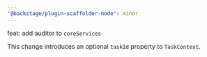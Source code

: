 ```yaml
---
'@backstage/plugin-scaffolder-node': minor
---
```


feat: add auditor to `coreServices`

This change introduces an optional `taskId` property to `TaskContext`.

